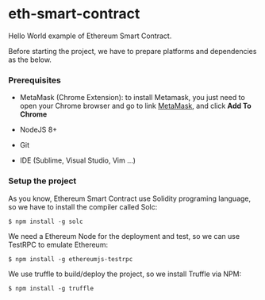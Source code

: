 # eth-smart-contract
Hello World example of Ethereum Smart Contract.

Before starting the project, we have to prepare platforms and dependencies as the below.

### Prerequisites

* MetaMask (Chrome Extension): to install Metamask, you just need to open your Chrome browser and go to link [MetaMask](https://chrome.google.com/webstore/detail/metamask/nkbihfbeogaeaoehlefnkodbefgpgknn?hl=en), and click **Add To Chrome**

* NodeJS 8+

* Git

* IDE (Sublime, Visual Studio, Vim ...)

### Setup the project

As you know, Ethereum Smart Contract use Solidity programing language, so we have to install the compiler called Solc:
```
$ npm install -g solc
```

We need a Ethereum Node for the deployment and test, so we can use TestRPC to emulate Ethereum:
```
$ npm install -g ethereumjs-testrpc
```

We use truffle to build/deploy the project, so we install Truffle via NPM:
```
$ npm install -g truffle
```
